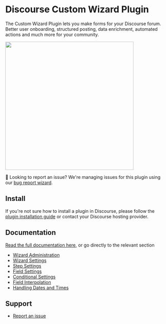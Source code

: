 # Discourse Custom Wizard Plugin

The Custom Wizard Plugin lets you make forms for your Discourse forum. Better user onboarding, structured posting, data enrichment, automated actions and much more for your community.

<img src="https://camo.githubusercontent.com/593432f1fc9658ffca104065668cc88fa21dffcd3002cb78ffd50c71f33a2523/68747470733a2f2f706176696c696f6e2d6173736574732e6e7963332e63646e2e6469676974616c6f6365616e7370616365732e636f6d2f706c7567696e732f77697a6172642d7265706f7369746f72792d62616e6e65722e706e67" alt="" data-canonical-src="https://pavilion-assets.nyc3.cdn.digitaloceanspaces.com/plugins/wizard-repository-banner.png" style="max-width: 100%;" width="400">

👋 Looking to report an issue? We're managing issues for this plugin using our [bug report wizard](https://coop.pavilion.tech/w/bug-report).

## Install

If you're not sure how to install a plugin in Discourse, please follow the [plugin installation guide](https://meta.discourse.org/t/install-a-plugin/19157) or contact your Discourse hosting provider.

## Documentation

[Read the full documentation here](https://coop.pavilion.tech/c/82), or go directly to the relevant section

- [Wizard Administration](https://coop.pavilion.tech/t/1602)
- [Wizard Settings](https://coop.pavilion.tech/t/1614)
- [Step Settings](https://coop.pavilion.tech/t/1735)
- [Field Settings](https://coop.pavilion.tech/t/1580)
- [Conditional Settings](https://coop.pavilion.tech/t/1673)
- [Field Interpolation](https://coop.pavilion.tech/t/1557)
- [Handling Dates and Times](https://coop.pavilion.tech/t/1708)

## Support

- [Report an issue](https://coop.pavilion.tech/w/bug-report)
